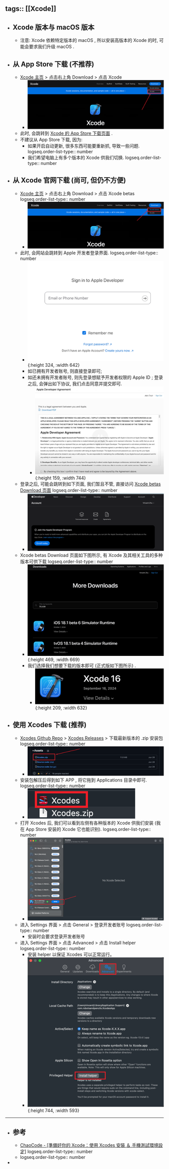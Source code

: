tags:: [[Xcode]]
---

- ## Xcode 版本与 macOS 版本
	- 注意: Xcode 依赖特定版本的 macOS , 所以安装高版本的 Xcode 的时, 可能会要求我们升级 macOS .
- ## 从 App Store 下载 (不推荐)
	- [Xcode 主页](https://developer.apple.com/xcode/) > 点击右上角 Download > 点击 Xcode
		- ![image.png](../assets/image_1729234977998_0.png)
	- 此时, 会跳转到 [Xcode 的 App Store 下载页面](https://apps.apple.com/us/app/xcode/id497799835) .
	- 不建议从 App Store 下载, 因为:
		- 如果开启自动更新, 很多东西可能要重新抓, 导致一些问题.
		  logseq.order-list-type:: number
		- 我们希望电脑上有多个版本的 Xcode 供我们切换.
		  logseq.order-list-type:: number
- ## 从 Xcode 官网下载 (尚可, 但仍不方便)
	- [Xcode 主页](https://developer.apple.com/xcode/) > 点击右上角 Download > 点击 Xcode betas
	  logseq.order-list-type:: number
		- ![image.png](../assets/image_1729235762191_0.png)
	- 此时, 会网站会跳转到 Apple 开发者登录界面.
	  logseq.order-list-type:: number
		- ![image.png](../assets/image_1729235926104_0.png){:height 324, :width 642}
		- 如已拥有开发者账号, 则直接登录即可;
		- 如还未拥有开发者账号, 则先登录想赋予开发者权限的 Apple ID ; 登录之后, 会弹出如下协议, 我们点击同意并提交即可.
			- ![image.png](../assets/image_1729236389354_0.png){:height 159, :width 744}
	- 登录之后, 可能会跳转到如下页面, 我们暂且不管, 直接访问 [Xcode betas Download 页面](https://developer.apple.com/download/all/?q=Xcode)
	  logseq.order-list-type:: number
		- ![image.png](../assets/image_1729236624596_0.png)
	- Xcode betas Download 页面如下图所示, 有 Xcode 及其相关工具的多种版本可供下载
	  logseq.order-list-type:: number
		- ![image.png](../assets/image_1729236918571_0.png){:height 469, :width 669}
		- 我们选择我们想要下载的版本即可 (正式版如下图所示) .
			- ![image.png](../assets/image_1729236892518_0.png){:height 209, :width 632}
- ## 使用 Xcodes 下载 (推荐)
	- [Xcodes Github Repo](https://github.com/XcodesOrg/XcodesApp) > [Xcodes Releases](https://github.com/XcodesOrg/XcodesApp/releases) > 下载最新版本的 .zip 安装包
	  logseq.order-list-type:: number
		- ![image.png](../assets/image_1729237506668_0.png)
	- 安装包解压后得到如下 APP , 将它拖到 Applications 目录中即可.
	  logseq.order-list-type:: number
		- ![image.png](../assets/image_1729237597709_0.png)
	- 打开 Xcodes 后, 我们可以看到左侧有各种版本的 Xcode 供我们安装 (我在 App Store 安装的 Xcode 它也能识别).
	  logseq.order-list-type:: number
		- ![image.png](../assets/image_1729237857974_0.png)
	- 进入 Settings 界面 > 点击 General > 登录开发者账号
	  logseq.order-list-type:: number
		- 安装时会要求登录开发者账号
	- 进入 Settings 界面 > 点击 Advanced > 点击 Install helper
	  logseq.order-list-type:: number
		- 安装 helper 以保证 Xcodes 可以正常运行。
		- ![image.png](../assets/image_1729279278795_0.png){:height 744, :width 593}
- ---
- ## 参考
	- [ChaoCode - [準備好你的 Xcode：使用 Xcodes 安裝 ＆ 手機測試環境設定]](https://www.youtube.com/watch?v=e6wF5UTcxkU&t=836s)
	  logseq.order-list-type:: number
	- logseq.order-list-type:: number
-